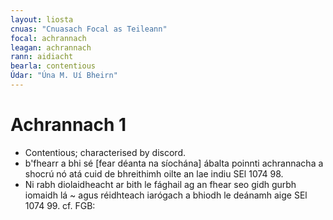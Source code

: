 ```yaml
---
layout: liosta
cnuas: "Cnuasach Focal as Teileann"
focal: achrannach
leagan: achrannach
rann: aidiacht
bearla: contentious
Údar: "Úna M. Uí Bheirn"
---
```


# Achrannach 1

* Contentious; characterised by discord.
* b'fhearr a bhi sé [fear déanta na síochána] ábalta poinnti achrannacha
a shocrú nó atá cuid de bhreithimh oilte an lae indiu SEl
1074 98.
* Ni rabh diolaidheacht ar bith le fághail ag an fhear seo gidh gurbh
iomaidh lá ~ agus réidhteach iarógach a bhiodh le deánamh aige SEl 1074 99. cf. FGB:

